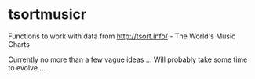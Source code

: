 # tsortmusicr
Functions to work with data from http://tsort.info/ - The World's Music Charts

Currently no more than a few vague ideas ... Will probably take some time to evolve ...

